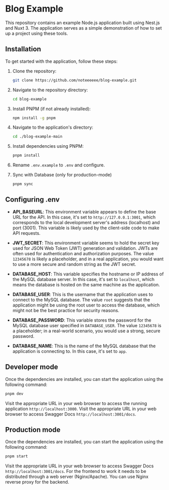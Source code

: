 # Blog Example

This repository contains an example Node.js application built using Nest.js and Nuxt 3. The application serves as a simple demonstration of how to set up a project using these tools.

## Installation

To get started with the application, follow these steps:

1. Clone the repository:

   ```sh
   git clone https://github.com/noteeeeee/blog-example.git
   ```

2. Navigate to the repository directory:

   ```sh
   cd blog-example
   ```

3. Install PNPM (if not already installed):

   ```sh
   npm install -g pnpm
   ```

4. Navigate to the application's directory:

   ```sh
   cd ./blog-example-main
   ```

5. Install dependencies using PNPM:

   ```sh
   pnpm install
   ```

6. Rename `.env.example` to `.env` and configure.

7. Sync with Database (only for production-mode)

   ```sh
   pnpm sync
   ```

## Configuring .env

- **API_BASEURL**: This environment variable appears to define the base URL for the API. In this case, it's set to `http://127.0.0.1:3001`, which corresponds to the local development server's address (localhost) and port (3001). This variable is likely used by the client-side code to make API requests.

- **JWT_SECRET**: This environment variable seems to hold the secret key used for JSON Web Token (JWT) generation and validation. JWTs are often used for authentication and authorization purposes. The value `12345678` is likely a placeholder, and in a real application, you would want to use a more secure and random string as the JWT secret.

- **DATABASE_HOST**: This variable specifies the hostname or IP address of the MySQL database server. In this case, it's set to `localhost`, which means the database is hosted on the same machine as the application.

- **DATABASE_USER**: This is the username that the application uses to connect to the MySQL database. The value `root` suggests that the application might be using the root user to access the database, which might not be the best practice for security reasons.

- **DATABASE_PASSWORD**: This variable stores the password for the MySQL database user specified in `DATABASE_USER`. The value `12345678` is a placeholder; in a real-world scenario, you would use a strong, secure password.

- **DATABASE_NAME**: This is the name of the MySQL database that the application is connecting to. In this case, it's set to `app`.

## Developer mode

Once the dependencies are installed, you can start the application using the following command:

```sh
pnpm dev
```

Visit the appropriate URL in your web browser to access the running application `http://localhost:3000`.
Visit the appropriate URL in your web browser to access Swagger Docs `http://localhost:3001/docs`.

## Production mode

Once the dependencies are installed, you can start the application using the following command:

```sh
pnpm start
```

Visit the appropriate URL in your web browser to access Swagger Docs `http://localhost:3001/docs`.
For the frontend to work it needs to be distributed through a web server (Nginx/Apache).
You can use Nginx reverse proxy for the backend.
